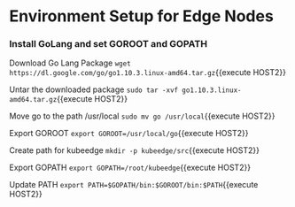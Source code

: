 # Environment Setup for Edge Nodes

### Install GoLang and set GOROOT and GOPATH

Download Go Lang Package
`wget https://dl.google.com/go/go1.10.3.linux-amd64.tar.gz`{{execute HOST2}}

Untar the downloaded package
`sudo tar -xvf go1.10.3.linux-amd64.tar.gz`{{execute HOST2}}

Move go to the path /usr/local
`sudo mv go /usr/local`{{execute HOST2}}

Export GOROOT
`export GOROOT=/usr/local/go`{{execute HOST2}}

Create path for kubeedge
`mkdir -p kubeedge/src`{{execute HOST2}}

Export GOPATH
`export GOPATH=/root/kubeedge`{{execute HOST2}}

Update PATH 
`export PATH=$GOPATH/bin:$GOROOT/bin:$PATH`{{execute HOST2}}
